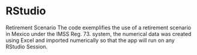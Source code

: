 # RStudio
Retirement Scenario
The code exemplifies the use of a retirement scenario in Mexico under the IMSS Reg. 73. system, the numerical data was created using Excel and imported numerically so that the app will run on any RStudio Session.
